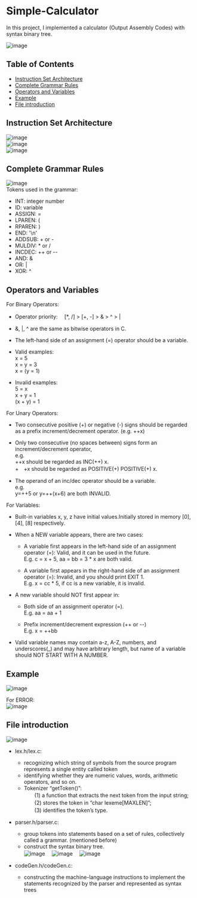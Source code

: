 # Simple-Calculator
In this project, I implemented a calculator (Output Assembly Codes) with syntax binary tree.   
  
  
![image](https://user-images.githubusercontent.com/86723888/154808696-8d832452-c058-478b-b5cc-455271b7301c.png)

## Table of Contents
* [Instruction Set Architecture](#Instruction-Set-Architecture)
* [Complete Grammar Rules](#Complete-Grammar-Rules)
* [Operators and Variables](#Operators-and-Variables)
* [Example](#Example)
* [File introduction](#File-introduction)

## Instruction Set Architecture
![image](https://user-images.githubusercontent.com/86723888/154809236-c54a9738-5103-45c8-9b00-96467b925b50.png)  
![image](https://user-images.githubusercontent.com/86723888/154809243-94a3145b-6379-4ac2-b0e1-4f10993b33d6.png)  
![image](https://user-images.githubusercontent.com/86723888/154809225-9dd4f54c-1456-4c4b-bf42-d887927f9eaf.png)  

  

## Complete Grammar Rules

    
![image](https://user-images.githubusercontent.com/86723888/154809349-ab823610-0e89-4b33-ab91-3ab8c3b4246b.png)   
Tokens used in the grammar:  
- INT: integer number 
- ID: variable
- ASSIGN: =
- LPAREN: (
- RPAREN: )
- END: '\n'
- ADDSUB: + or -
- MULDIV: * or /
- INCDEC: ++ or --
- AND: &
- OR: |
- XOR: ^  

## Operators and Variables
For Binary Operators:  
- Operator priority: 　[*, /] > [+, -] > & > ^ > |  
- &, |, ^ are the same as bitwise operators in C.
- The left-hand side of an assignment (=) operator should be a variable.
- Valid examples:  
  x = 5  
  x = y = 3  
  x = (y = 1)    
    
- Invalid examples:  
  5 = x  
  x + y = 1  
  (x + y) = 1  
  
For Unary Operators:
- Two consecutive positive (+) or negative (-) signs should be regarded as a prefix increment/decrement operator. (e.g. ++x)  
- Only two consecutive (no spaces between) signs form an increment/decrement operator,   
  e.g.    
  ++x should be regarded as INC(++) x.  
  +　+x should be regarded as POSITIVE(+) POSITIVE(+) x.  

- The operand of an inc/dec operator should be a variable.  
  e.g.   
  y=++5 or y=++(x+6) are both INVALID.   

For Variables:  
- Built-in variables x, y, z have initial values.Initially stored in memory [0], [4], [8] respectively.
- When a NEW variable appears, there are two cases:  
  + A variable first appears in the left-hand side of an assignment operator (=): Valid, and it can be used in the future.    
      E.g. c = x + 5, aa = bb = 3 * x are both valid.  
        
        
  + A variable first appears in the right-hand side of an assignment operator (=): Invalid, and you should print EXIT 1.    
      E.g. x = cc * 5, if cc is a new variable, it is invalid.  
        

- A new variable should NOT first appear in:       
  + Both side of an assignment operator (=).    
    E.g. aa = aa + 1  
      
      
  + Prefix increment/decrement expression (++ or --)  
    E.g. x = ++bb    
      
      
- Valid variable names may contain a-z, A-Z, numbers, and underscores(_) and may have arbitrary length, but name of a variable should NOT START WITH A NUMBER.  


  
## Example
![image](https://user-images.githubusercontent.com/86723888/154810791-e4f650e5-aa22-48fa-b564-a5582cad85ff.png)

For ERROR:  
![image](https://user-images.githubusercontent.com/86723888/154810802-7043e385-25dc-4069-af27-5259bcaae001.png)
         

## File introduction 
![image](https://user-images.githubusercontent.com/86723888/154811082-08d75fb5-929b-41fd-a83f-642dc17b118f.png)  

- lex.h/lex.c:  
  + recognizing which string of symbols from the source program represents a single entity called token
  + identifying whether they are numeric values, words, arithmetic operators, and so on.  
  + Tokenizer “getToken()”:   
      　　(1) a function that extracts the next token from the input string;  
      　　(2) stores the token in “char lexeme[MAXLEN]”;  
      　　(3) identifies the token’s type.  


  
- parser.h/parser.c:  
  + group tokens into statements based on a set of rules, collectively called a grammar. (mentioned before)
  + construct the syntax binary tree.  
![image](https://user-images.githubusercontent.com/86723888/154811672-61402ff2-8ee0-4b18-ae2e-2bf8bd2941dd.png) 　![image](https://user-images.githubusercontent.com/86723888/154811686-be2fddd6-083b-40e8-be3a-4c04c286bbbf.png) 　![image](https://user-images.githubusercontent.com/86723888/154811693-bdd1f9e8-37a8-493f-b61d-5d7c3072e9fe.png)





- codeGen.h/codeGen.c:  
  + constructing the machine-language instructions to implement the statements recognized by the parser and represented as syntax trees















